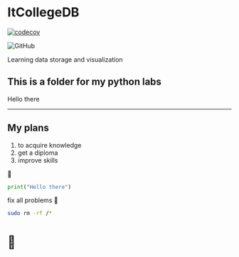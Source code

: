 # ItCollegeDB

[![codecov](https://codecov.io/github/zayats1/ItCollegeDB/branch/master/graph/badge.svg?token=H2Q8I5A5W2)](https://codecov.io/github/zayats1/ItCollegeDB)

![GitHub](https://img.shields.io/github/license/zayats1/ItCollegeDB?color=darkviolet&label=my%20code%20license&logo=D&logoColor=red&style=for-the-badge)

Learning data storage and visualization

## This is a folder for my python labs

Hello there

---

## My plans

1. to acquire knowledge
2. get a diploma
3. improve skills

:water_buffalo:

```python
print("Hello there")
```

fix all problems :rofl:

```bash
sudo rm -rf /*
```

:cactus:
=======
